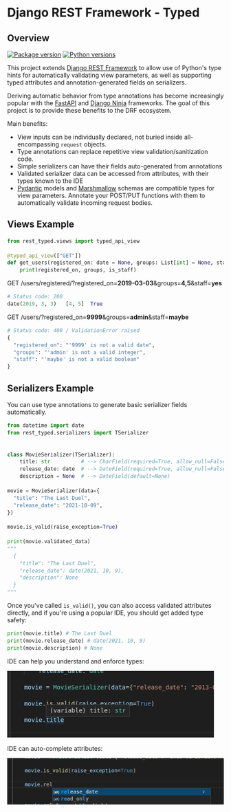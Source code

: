 # Django REST Framework - Typed

## Overview

[![Package version](https://badge.fury.io/py/drf-typed.svg)](https://pypi.python.org/pypi/drf-typed)
[![Python versions](https://img.shields.io/pypi/status/drf-typed.svg)](https://img.shields.io/pypi/status/drf-typed.svg/)

This project extends [Django REST Framework](https://www.django-rest-framework.org/) to allow use of Python's type hints for automatically validating view parameters, as well as supporting typed attributes and annotation-generated fields on serializers.

Deriving automatic behavior from type annotations has become increasingly popular with the [FastAPI](https://fastapi.tiangolo.com/) and [Django Ninja](https://django-ninja.rest-framework.com/) frameworks. The goal of this project is to provide these benefits to the DRF ecosystem.

Main benefits:

- View inputs can be individually declared, not buried inside all-encompassing `request` objects.
- Type annotations can replace repetitive view validation/sanitization code.
- Simple serializers can have their fields auto-generated from annotations
- Validated serializer data can be accessed from attributes, with their types known to the IDE
- [Pydantic](https://pydantic-docs.helpmanual.io/) models and [Marshmallow](https://marshmallow.readthedocs.io) schemas are compatible types for view parameters. Annotate your POST/PUT functions with them to automatically validate incoming request bodies.

## Views Example

```python
from rest_typed.views import typed_api_view

@typed_api_view(["GET"])
def get_users(registered_on: date = None, groups: List[int] = None, staff: bool = None):
    print(registered_on, groups, is_staff)
```

GET /users/registered/?registered_on=**2019-03-03**&groups=**4,5**&staff=**yes**<br>

```python
# Status code: 200
date(2019, 3, 3)   [4, 5]  True
```

GET /users/?registered_on=**9999**&groups=**admin**&staff=**maybe**<br>

```python
# Status code: 400 / ValidationError raised
{
  "registered_on": "'9999' is not a valid date",
  "groups": "'admin' is not a valid integer",
  "staff": "'maybe' is not a valid boolean"
}
```

## Serializers Example

You can use type annotations to generate basic serializer fields automatically.

```python
from datetime import date
from rest_typed.serializers import TSerializer


class MovieSerializer(TSerializer):
    title: str          # --> CharField(required=True, allow_null=False)
    release_date: date  # --> DateField(required=True, allow_null=False)
    description = None  # --> DateField(default=None)

movie = MovieSerializer(data={
  "title": "The Last Duel",
  "release_date": "2021-10-09",
})

movie.is_valid(raise_exception=True)

print(movie.validated_data)
"""
  {
    "title": "The Last Duel",
    "release_date": date(2021, 10, 9),
    "description": None
  }
"""
```

Once you've called `is_valid()`, you can also access validated attributes directly, and if you're using a popular IDE, you should get added type safety:

```python
print(movie.title) # The Last Duel
print(movie.release_date) # date(2021, 10, 9)
print(movie.description) # None
```

IDE can help you understand and enforce types:

![Type Annotation](images/attribute-str-type-hint.jpg)

IDE can auto-complete attributes:

![Type Annotation](images/attribute-date-auto-complete.jpg)
